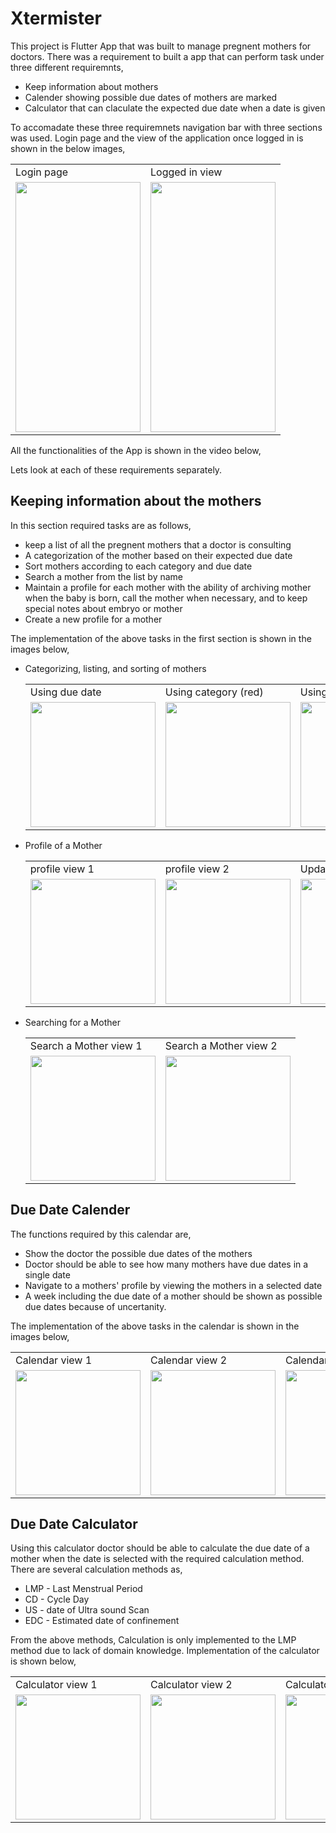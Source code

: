 # Xtermister

This project is Flutter App that was built to manage pregnent mothers for doctors. There was a requirement to built a app that can perform task under three different requiremnts,
* Keep information about mothers
* Calender showing possible due dates of mothers are marked
* Calculator that can claculate the expected due date when a date is given

To accomadate these three requiremnets navigation bar with three sections was used. Login page and the view of the application once logged in is shown in the below images,

  <table align>
    <tr>
      <td>Login page</td>
       <td>Logged in view</td>
    </tr>
    <tr>
      <td><image src = https://github.com/vihan125/Xtermister/blob/main/Demonstration/Images/log%20in.jpeg width="200" height="400"></td>
      <td><image src = https://github.com/vihan125/Xtermister/blob/main/Demonstration/Images/list.png width="200" height = "400"></td>
    </tr>
   </table>

All the functionalities of the App is shown in the video below,

Lets look at each of these requirements separately.

## Keeping information about the mothers

In this section required tasks are as follows,
* keep a list of all the pregnent mothers that a doctor is consulting
* A categorization of the mother based on their expected  due date
* Sort mothers according to each category and due date
* Search a mother from the list by name
* Maintain a profile for each mother with the ability of archiving mother when the baby is born, call the mother when necessary, and to keep special notes about embryo or mother
* Create a new profile for a mother

The implementation of the above tasks in the first section is shown in the images below,

* Categorizing, listing, and sorting of mothers
  <table>
    <tr>
      <td>Using due date</td>
      <td>Using category (red)</td>
      <td>Using category (orange)</td>
      <td>Using category (blue)</td>
    </tr>
    <tr>
      <td><image src = https://github.com/vihan125/Xtermister/blob/main/Demonstration/Images/list_sort.png width="200"></td>
      <td><image src = https://github.com/vihan125/Xtermister/blob/main/Demonstration/Images/red.png width="200"></td>
      <td><image src = https://github.com/vihan125/Xtermister/blob/main/Demonstration/Images/orange.png width="200"></td>
      <td><image src = https://github.com/vihan125/Xtermister/blob/main/Demonstration/Images/blue.png width="200"></td>
    </center>
   </table>

* Profile of a Mother
  <table>
    <tr>
      <td>profile view 1</td>
      <td>profile view 2</td>
      <td>Update profile</td>
      <td>Update confirmation</td>
    </tr>
    <tr>
      <td><image src = https://github.com/vihan125/Xtermister/blob/main/Demonstration/Images/patient_view.png width="200"></td>
      <td><image src = https://github.com/vihan125/Xtermister/blob/main/Demonstration/Images/patient_view_3.png width="200"></td>
      <td><image src = https://github.com/vihan125/Xtermister/blob/main/Demonstration/Images/update_patient.png width="200"></td>
      <td><image src = https://github.com/vihan125/Xtermister/blob/main/Demonstration/Images/update_patient_2.png width="200"></td>
    </center>
   </table>
   
* Searching for a Mother
   <table>
    <tr>
      <td>Search a Mother view 1</td>
      <td>Search a Mother view 2</td>
    </tr>
    <tr>
      <td><image src = https://github.com/vihan125/Xtermister/blob/main/Demonstration/Images/search_patient.png width="200"></td>
      <td><image src = https://github.com/vihan125/Xtermister/blob/main/Demonstration/Images/search_patient_2.png width="200"></td>
    </center>
   </table>
   
## Due Date Calender

The functions required by this calendar are,
* Show the doctor the possible due dates of the mothers
* Doctor should be able to see how many mothers have due dates in a single date
* Navigate to a mothers' profile by viewing the mothers in a selected date
* A week including the due date of a mother should be shown as possible due dates because of uncertanity.

The implementation of the above tasks in the calendar is shown in the images below,

   <table>
    <tr>
      <td>Calendar view 1</td>
      <td>Calendar view 2</td>
      <td>Calendar view 3</td>
    </tr>
    <tr>
      <td><image src = https://github.com/vihan125/Xtermister/blob/main/Demonstration/Images/calender_1.png width="200"></td>
      <td><image src = https://github.com/vihan125/Xtermister/blob/main/Demonstration/Images/calender_2.png width="200"></td>
      <td><image src = https://github.com/vihan125/Xtermister/blob/main/Demonstration/Images/calender_3.png width="200"></td>
    </center>
   </table>

## Due Date Calculator

Using this calculator doctor should be able to calculate the due date of a mother when the date is selected with the required calculation method. There are several calculation methods as,
* LMP - Last Menstrual Period
* CD - Cycle Day
* US - date of Ultra sound Scan
* EDC - Estimated date of confinement

From the above methods, Calculation is only implemented to the LMP method due to lack of domain knowledge. Implementation of the calculator is shown below,

   <table>
    <tr>
      <td>Calculator view 1</td>
      <td>Calculator view 2</td>
      <td>Calculator view 2</td>
    </tr>
    <tr>
      <td><image src = https://github.com/vihan125/Xtermister/blob/main/Demonstration/Images/calculator_1.png width="200"></td>
      <td><image src = https://github.com/vihan125/Xtermister/blob/main/Demonstration/Images/calculator_2.png width="200"></td>
      <td><image src = https://github.com/vihan125/Xtermister/blob/main/Demonstration/Images/calculator_3.png width="200"></td>
    </center>
   </table>
 
